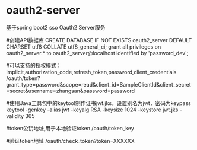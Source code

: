# oauth2-server
基于spring boot2 sso Oauth2 Server服务

#创建API数据库
CREATE DATABASE IF NOT EXISTS oauth2_server DEFAULT CHARSET utf8 COLLATE utf8_general_ci;
grant all privileges on oauth2_server.* to oauth2_server@localhost identified by 'password_dev';

#可以支持的授权模式：implicit,authorization_code,refresh_token,password,client_credentials
/oauth/token?grant_type=password&scope=read&client_id=SampleClientId&client_secret=secret&username=zhangsan&password=password

#使用Java工具包中的keytool制作证书jwt.jks，设置别名为jwt，密码为keypass
keytool -genkey -alias jwt -keyalg RSA -keysize 1024 -keystore jwt.jks -validity 365

#token公钥地址,用于本地验证token
/oauth/token_key

#验证token地址
/oauth/check_token?token=XXXXXX
